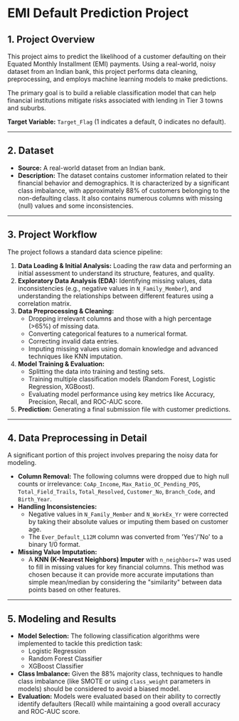# EMI Default Prediction Project

## 1. Project Overview

This project aims to predict the likelihood of a customer defaulting on their Equated Monthly Installment (EMI) payments. Using a real-world, noisy dataset from an Indian bank, this project performs data cleaning, preprocessing, and employs machine learning models to make predictions.

The primary goal is to build a reliable classification model that can help financial institutions mitigate risks associated with lending in Tier 3 towns and suburbs.

**Target Variable:** `Target_Flag` (1 indicates a default, 0 indicates no default).

---

## 2. Dataset

* **Source:** A real-world dataset from an Indian bank.
* **Description:** The dataset contains customer information related to their financial behavior and demographics. It is characterized by a significant class imbalance, with approximately 88% of customers belonging to the non-defaulting class. It also contains numerous columns with missing (null) values and some inconsistencies.

---

## 3. Project Workflow

The project follows a standard data science pipeline:

1.  **Data Loading & Initial Analysis:** Loading the raw data and performing an initial assessment to understand its structure, features, and quality.
2.  **Exploratory Data Analysis (EDA):** Identifying missing values, data inconsistencies (e.g., negative values in `N_Family_Member`), and understanding the relationships between different features using a correlation matrix.
3.  **Data Preprocessing & Cleaning:**
    * Dropping irrelevant columns and those with a high percentage (>65%) of missing data.
    * Converting categorical features to a numerical format.
    * Correcting invalid data entries.
    * Imputing missing values using domain knowledge and advanced techniques like KNN imputation.
4.  **Model Training & Evaluation:**
    * Splitting the data into training and testing sets.
    * Training multiple classification models (Random Forest, Logistic Regression, XGBoost).
    * Evaluating model performance using key metrics like Accuracy, Precision, Recall, and ROC-AUC score.
5.  **Prediction:** Generating a final submission file with customer predictions.

---

## 4. Data Preprocessing in Detail

A significant portion of this project involves preparing the noisy data for modeling.

* **Column Removal:** The following columns were dropped due to high null counts or irrelevance: `CoAp_Income`, `Max_Ratio_OC_Pending_POS`, `Total_Field_Trails`, `Total_Resolved`, `Customer_No`, `Branch_Code`, and `Birth_Year`.
* **Handling Inconsistencies:**
    * Negative values in `N_Family_Member` and `N_WorkEx_Yr` were corrected by taking their absolute values or imputing them based on customer age.
    * The `Ever_Default_L12M` column was converted from 'Yes'/'No' to a binary 1/0 format.
* **Missing Value Imputation:**
    * A **KNN (K-Nearest Neighbors) Imputer** with `n_neighbors=7` was used to fill in missing values for key financial columns. This method was chosen because it can provide more accurate imputations than simple mean/median by considering the "similarity" between data points based on other features.

---

## 5. Modeling and Results

* **Model Selection:** The following classification algorithms were implemented to tackle this prediction task:
    * Logistic Regression
    * Random Forest Classifier
    * XGBoost Classifier
* **Class Imbalance:** Given the 88% majority class, techniques to handle class imbalance (like SMOTE or using `class_weight` parameters in models) should be considered to avoid a biased model.
* **Evaluation:** Models were evaluated based on their ability to correctly identify defaulters (Recall) while maintaining a good overall accuracy and ROC-AUC score.

